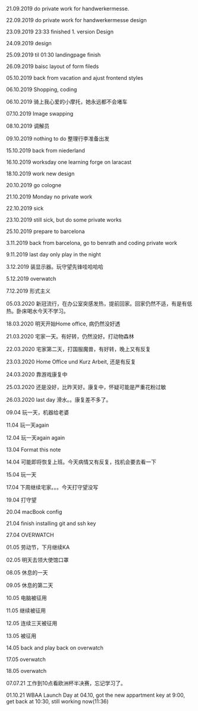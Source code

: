 21.09.2019 do private work for handwerkermesse.

22.09.2019 do private work for handwerkermesse design

23.09.2019 23:33 finished 1. version Design

24.09.2019 design

25.09.2019 til 01:30 landingpage finish

26.09.2019 baisc layout of form fileds

05.10.2019 back from vacation and ajust frontend styles

06.10.2019 Shopping, coding

06.10.2019 骑上我心爱的小摩托，她永远都不会堵车

07.10.2019 Image swapping

08.10.2019 调解员

09.10.2019 nothing to do 整理行李准备出发

15.10.2019 back from niederland

16.10.2019 worksday one learning forge on laracast

18.10.2019 work new design

20.10.2019 go cologne

21.10.2019 Monday no private work

22.10.2019 sick

23.10.2019 still sick, but do some private works

25.10.2019 prepare to barcelona

3.11.2019 back from barcelona, go to benrath and coding private work

9.11.2019 last day only play in the night

3.12.2019 装显示器。玩守望先锋哇哈哈哈

5.12.2019 overwatch

7.12.2019 形式主义

05.03.2020 新冠流行，在办公室突感发热，提前回家。回家仍然不适，有是有低热。卧床喝水今天不学习。

18.03.2020 明天开始Home office, 病仍然没好透

21.03.2020 宅家一天。有好转，仍然没好。打动物森林

22.03.2020 宅家第二天，打国服魔兽，有好转，晚上又有反复

23.03.2020 Home Office und Kurz Arbeit, 还是有反复

24.03.2020 靠游戏康复中

25.03.2020 还是没好，比昨天好。康复中，怀疑可能是严重花粉过敏

26.03.2020 last day 滑水。。康复差不多了。

09.04 玩一天，机器给老婆

11.04 玩一天again

12.04 玩一天again again

13.04 Format this note

14.04 可能即将恢复上班。今天病情又有反复，找机会要去看一下

15.04 玩一天

17.04 下周继续宅家。。。今天打守望没写

19.04 打守望

20.04 macBook config

21.04 finish installing git and ssh key

27.04 OVERWATCH

01.05 劳动节，下月继续KA

02.05 明天去领大使馆口罩

08.05 休息的一天

09.05 休息的第二天

10.05 电脑被征用

11.05 继续被征用

12.05 连续三天被征用

13.05 被征用

14.05 back and play back on overwatch

17.05 overwatch

18.05 overwatch

07.07.21 工作到10点看欧洲杯半决赛，忘记学习了。

01.10.21 WBAA Launch Day at 04.10, got the new appartment key at 9:00, get back at 10:30, still working now(11:36)
